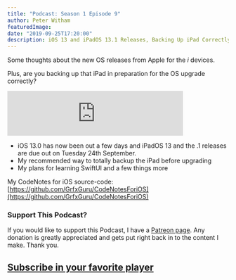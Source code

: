 ```yaml
---
title: "Podcast: Season 1 Episode 9"
author: Peter Witham
featuredImage:
date: "2019-09-25T17:20:00"
description: iOS 13 and iPadOS 13.1 Releases, Backing Up iPad Correctly, SwiftUI Plans
---
```


Some thoughts about the new OS releases from Apple for the _i_ devices.

Plus, are you backing up that iPad in preparation for the OS upgrade correctly?

<iframe src="https://anchor.fm/compileswift/embed/episodes/iOS-13-and-iPadOS-13-1-Releases--Backing-Up-iPad-Correctly--SwiftUI-Plans-e5hdeh" height="102px" width="400px" frameborder="0" scrolling="no"></iframe>

- iOS 13.0 has now been out a few days and iPadOS 13 and the .1 releases are due out on Tuesday 24th September.
- My recommended way to totally backup the iPad before upgrading
- My plans for learning SwiftUI and a few things more

My CodeNotes for iOS source-code:
[https://github.com/GrfxGuru/CodeNotesForiOS](https://github.com/GrfxGuru/CodeNotesForiOS)

### Support This Podcast?
If you would like to support this Podcast, I have a [Patreon page](https://patreon.com/pwcom). Any donation is greatly appreciated and gets put right back in to the content I make.
Thank you.


## [Subscribe in your favorite player](https://pw.d.pr/5TbjRs)

